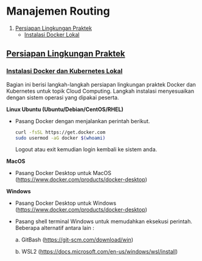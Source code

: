 # Manajemen Routing
1. [Persiapan Lingkungan Praktek](https://github.com/bhawiyuga/idren-workshop-2021/tree/main/routing#persiapan-lingkungan-praktek) 
    - [Instalasi Docker Lokal](https://github.com/bhawiyuga/idren-workshop-2021/tree/main/routing#instalasi-docker-dan-kubernetes-lokal)
    

## [Persiapan Lingkungan Praktek](#prepare)
### [Instalasi Docker dan Kubernetes Lokal](#install-docker-kube-local)
Bagian ini berisi langkah-langkah persiapan lingkungan praktek Docker dan Kubernetes untuk topik Cloud Computing. Langkah instalasi menyesuaikan dengan sistem operasi yang dipakai peserta.

**Linux Ubuntu (Ubuntu/Debian/CentOS/RHEL)**
- Pasang Docker dengan menjalankan perintah berikut. 

    ```bash 
    curl -fsSL https://get.docker.com 
    sudo usermod -aG docker $(whoami)
    ```
    Logout atau exit kemudian login kembali ke sistem anda.

**MacOS**

- Pasang Docker Desktop untuk MacOS (https://www.docker.com/products/docker-desktop)

**Windows**

- Pasang Docker Desktop untuk Windows (https://www.docker.com/products/docker-desktop)

- Pasang shell terminal Windows untuk memudahkan eksekusi perintah. Beberapa alternatif antara lain : 

    a. GitBash (https://git-scm.com/download/win)
    
    b. WSL2 (https://docs.microsoft.com/en-us/windows/wsl/install)
